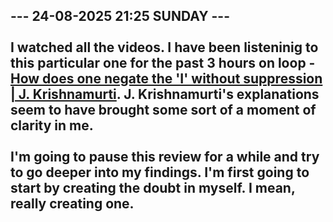 <b>--- 24-08-2025 21:25 SUNDAY ---</b>
<br/><br/>
I watched all the videos. I have been listeninig to this particular one for the past 3 hours on loop - [How does one negate the 'I' without suppression | J. Krishnamurti](https://www.youtube.com/watch?v=TRNmh1zVFgE). J. Krishnamurti's explanations seem to have brought some sort of a moment of clarity in me.
<br/><br/>
I'm going to pause this review for a while and try to go deeper into my findings. I'm first going to start by creating the doubt in myself. I mean, really creating one.
<br/><br/>
-----------------------------